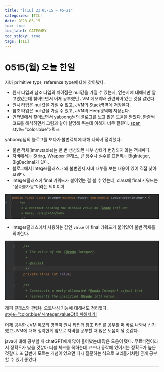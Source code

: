 ```yaml
---
title: "[TIL] 23-05-15 ~ 05-21"
categories: [TIL]
date: 2023-05-15
toc: true
toc_label: CATEGORY
toc_sticky: true
tags: [TIL]
---
```


# 0515(월) 오늘 한일

자바 primitive type, reference type에 대해 찾아봤다.

- 원시 타입과 참조 타입의 차이점은 null값을 가질 수 있는지, 없는지에 대해서만 알고있었는데 찾아보면서 어제 공부했던 JVM 메모리와 관련되어 있는 것을 알았다.
- 원시 타입은 null값을 가질 수 없고, JVM의 Stack영역에 저장된다.
- 참조 타입은 null값을 가질 수 있고, JVM의 Heep영역에 저장된다.
- 인터넷에서 찾아보면서 yaboong님의 블로그를 보고 많은 도움을 받았다. 한줄씩 코드를 해석하면서 그림과 같이 설명해 주는데 이해가 너무 잘됐다. [span style="color:blue">링크</span>](https://yaboong.github.io/java/2018/05/26/java-memory-management/)

yaboong님의 블로그를 보다가 불변객체에 대해 나와서 정리했다.

- 불변 객체(immutable)는 한 번 생성되면 내부 상태가 변경되지 않는 객체이다.
- 자바에서는 String, Wrapper 클래스, 큰 정수나 실수를 표현하는 BigInteger, BigDecimal가 있다.
- 블로그에서 Integer클래스가 왜 불변인지 자바 내부를 보는 내용이 있어 직접 찾아보았다.
- Integer클래스에 final 키워드가 붙어있는 걸 볼 수 있는데, class에 final 키워드는 “상속불가능”이라는 의미이며

<p align = "center"><img src='../../assets/images/posts/2023-05-15/t1.png' width="600"/></p>

- Integer클래스에서 사용하는 값인 `value` 에 final 키워드가 붙어있어 불변 객체를 의미한다.


<p align = "center"><img src='../../assets/images/posts/2023-05-15/t2.png' width="600"/></p>


래퍼 클래스와 관련된 오토박싱 기능에 대해서도 정리했다. [<span> style="color:blue">Integer.valueOf() 파해치기!</span>](https://hstla.github.io/java/Integer_valueOf/) 

어제 공부한 JVM 메모리 영역이 원시 타입과 참조 타입를 공부할 때 바로 나와서 신기했고 JVM에 대해 정리한게 앞으로 자바를 공부할 때 많은 도움이 될 것같다.

java에 대해 공부할 때 chatGPT에게 많이 물어봤는데 많은 도움이 됐다. 무료버전이라서 정확도가 낮을 것같아 더블 체크를 꼭하는데 코드나 동작에 있어서는 정확도가 높은 것같다. 또 답변에 모르는 개념이 있으면 다시 질문하는 식으로 꼬리물기처럼 깊게 공부할 수 있어 좋았다.

---